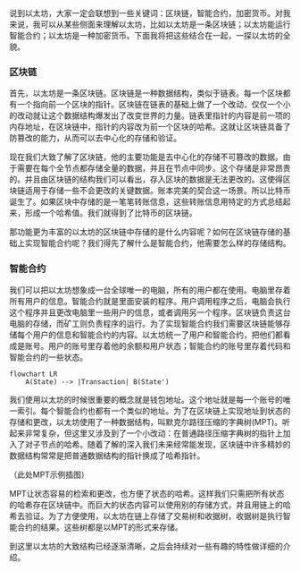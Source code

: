 说到以太坊，大家一定会联想到一些关键词：区块链，智能合约，加密货币。对我来说，我可以从某些侧面来理解以太坊，比如以太坊是一条区块链；以太坊能运行智能合约；以太坊是一种加密货币。下面我将把这些结合在一起，一探以太坊的全貌。

### 区块链

首先，以太坊是一条区块链。区块链是一种数据结构，类似于链表。每一个区块都有一个指向前一个区块的指针。区块链在链表的基础上做了一个改动，仅仅一个小的改动就让这个数据结构爆发出了改变世界的力量。链表里指针的内容是前一项的内存地址，在区块链中，指针的内容改为前一个区块的哈希。这就让区块链具备了防篡改的能力，从而可以去中心化的存储和验证。

现在我们大致了解了区块链，他的主要功能是去中心化的存储不可篡改的数据。由于需要在每个全节点都存储全量的数据，并且在节点中同步。这个存储是非常昂贵的。并且由区块链的结构我们可以看出，存入区块的数据是无法更改的。这使得区块链适用于存储一些不会更改的关键数据。账本完美的契合这一场景。所以比特币诞生了。如果区块中存储的是一笔笔转账信息，这些转账信息用特定的方式总结起来，形成一个哈希值。我们就得到了比特币的区块链。

那功能更为丰富的以太坊的区块链中存储的是什么内容呢？如何在区块链存储的基础上实现智能合约呢？我们得先了解什么是智能合约，他需要怎么样的存储结构。

### 智能合约

我们可以把以太坊想象成一台全球唯一的电脑，所有的用户都在使用。电脑里存着所有用户的信息。智能合约就是里面安装的程序。用户调用程序之后，电脑会执行这个程序并且更改电脑里一些用户的信息，或者调用另一个程序。区块链负责这台电脑的存储，而矿工则负责程序的运行。为了实现智能合约我们需要区块链能够存储每个用户的信息和智能合约的内容。以太坊统一了用户和智能合约，把他们都看成是账号。用户的账号里存着他的余额和用户状态；智能合约的账号里存着代码和智能合约的一些状态。

```mermaid
flowchart LR
    A(State) --> |Transaction| B(State')
```

我们使用以太坊的时候很重要的概念就是钱包地址。这个地址就是每一个账号的唯一索引。每个智能合约也都有一个类似的地址。为了在区块链上实现地址到状态的存储和更改，以太坊使用了一种数据结构，叫默克尔路径压缩的字典树(MPT)。听起来非常复杂，但这里又涉及到了一个小改动：在普通路径压缩字典树的指针上加入了对子节点的哈希。随着了解的深入我们未来经常能发现，区块链中许多精妙的数据结构常常是把普通数据结构的指针换成了哈希指针。

（此处MPT示例插图）

MPT让状态容易的检索和更改，也方便了状态的哈希。这样我们只需把所有状态的哈希存在区块链中。而巨大的状态内容可以使用别的存储方式，并且用链上的哈希去验证。为了方便使用，以太坊在链上存储了交易树和收据树，收据树是执行智能合约的结果。这些树都是以MPT的形式来存储。

到这里以太坊的大致结构已经逐渐清晰，之后会持续对一些有趣的特性做详细的介绍。